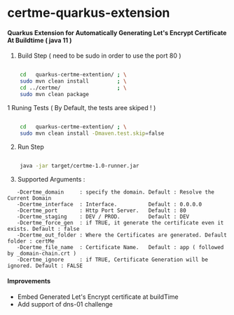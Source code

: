 # certme-quarkus-extension

#### Quarkus Extension for Automatically Generating Let's Encrypt Certificate At Buildtime ( java 11 )

1. Build Step ( need to be sudo in order to use the port 80 )

```bash

    cd   quarkus-certme-extention/ ; \
    sudo mvn clean install         ; \
    cd ../certme/                  ; \
    sudo mvn clean package 
```
1 Runing Tests ( By Default, the tests aree skiped ! )

```bash

    cd   quarkus-certme-extention/ ; \
    sudo mvn clean install -Dmaven.test.skip=false
```

2. Run Step

```bash

    java -jar target/certme-1.0-runner.jar

```
3. Supported Arguments : 

```
   -Dcertme_domain     : specify the domain. Default : Resolve the Current Domain
   -Dcertme_interface  : Interface.          Default : 0.0.0.0
   -Dcertme_port       : Http Port Server.   Default : 80
   -Dcertme_staging    : DEV / PROD.         Default : DEV
   -Dcertme_force_gen  : if TRUE, it generate the certificate even it exists. Default : false 
   -Dcertme_out_folder : Where the Certificates are generated. Default folder : certMe
   -Dcertme_file_name  : Certificate Name.   Default : app ( followed by _domain-chain.crt )
   -Dcertme_ignore     : if TRUE, Certificate Generation will be ignored. Default : FALSE
```

#### Improvements
  - Embed Generated Let's Encrypt certificate at buildTime
  - Add support of dns-01 challenge
